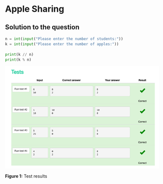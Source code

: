 # Apple Sharing
## Solution to the question

```.py
n = int(input("Please enter the number of students:"))
k = int(input("Please enter the number of apples:"))

print(k // n)
print(k % n)
```

![](https://github.com/thumulakaru/Unit-1/blob/main/Screen%20Shot%202022-08-28%20at%2022.17.39.png)

**Figure 1:** Test results
